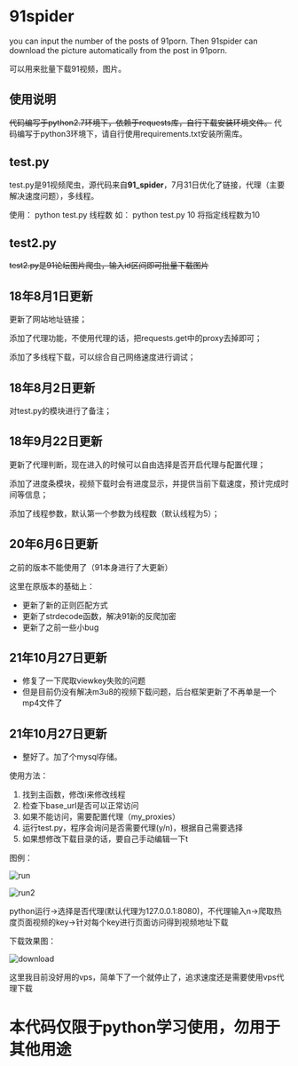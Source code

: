 # 91spider
you can input the number of the posts of 91porn.
Then 91spider can download the picture automatically from the post in 91porn.

可以用来批量下载91视频，图片。

## 使用说明

~~代码编写于python2.7环境下，依赖于requests库，自行下载安装环境文件。~~
代码编写于python3环境下，请自行使用requirements.txt安装所需库。

## test.py
test.py是91视频爬虫，源代码来自**91_spider**，7月31日优化了链接，代理（主要解决速度问题），多线程。

使用：
python test.py 线程数
如：
python test.py 10 将指定线程数为10

## test2.py
~~test2.py是91论坛图片爬虫，输入id区间即可批量下载图片~~

## 18年8月1日更新

更新了网站地址链接；

添加了代理功能，不使用代理的话，把requests.get中的proxy去掉即可；

添加了多线程下载，可以综合自己网络速度进行调试；

## 18年8月2日更新

对test.py的模块进行了备注；

## 18年9月22日更新

更新了代理判断，现在进入的时候可以自由选择是否开启代理与配置代理；

添加了进度条模块，视频下载时会有进度显示，并提供当前下载速度，预计完成时间等信息；

添加了线程参数，默认第一个参数为线程数（默认线程为5）；

## 20年6月6日更新

之前的版本不能使用了（91本身进行了大更新）

这里在原版本的基础上：
* 更新了新的正则匹配方式
* 更新了strdecode函数，解决91新的反爬加密
* 更新了之前一些小bug

## 21年10月27日更新

* 修复了一下爬取viewkey失败的问题
* 但是目前仍没有解决m3u8的视频下载问题，后台框架更新了不再单是一个mp4文件了

## 21年10月27日更新

* 整好了。加了个mysql存储。


使用方法：
1. 找到主函数，修改i来修改线程
2. 检查下base_url是否可以正常访问
3. 如果不能访问，需要配置代理（my_proxies）
4. 运行test.py，程序会询问是否需要代理(y/n)，根据自己需要选择
5. 如果想修改下载目录的话，要自己手动编辑一下t

图例：

![run](pic/run.png)

![run2](pic/run2.png)

python运行->选择是否代理(默认代理为127.0.0.1:8080)，不代理输入n->爬取热度页面视频的key->针对每个key进行页面访问得到视频地址下载


下载效果图：

![download](pic/download.png)

这里我目前没好用的vps，简单下了一个就停止了，追求速度还是需要使用vps代理下载

# **本代码仅限于python学习使用，勿用于其他用途**

